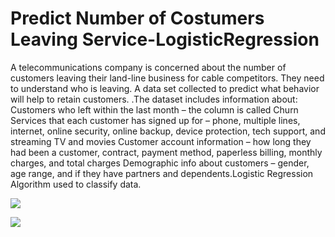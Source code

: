 # Predict Number of Costumers Leaving Service-LogisticRegression
 A telecommunications company is concerned about the number of customers leaving their land-line business for cable competitors. They need to understand who is leaving. A data set collected to predict what behavior will help to retain customers. .The dataset includes information about: Customers who left within the last month – the column is called Churn Services that each customer has signed up for – phone, multiple lines, internet, online security, online backup, device protection, tech support, and streaming TV and movies Customer account information – how long they had been a customer, contract, payment method, paperless billing, monthly charges, and total charges Demographic info about customers – gender, age range, and if they have partners and dependents.Logistic Regression Algorithm used to classify data.
 
 
 
 ![](https://github.com/MinaMehrata/Predict-Number-of-Costumers-Leaving-Service/blob/master/image/pic12.png)
 
 
 
 
 ![](https://github.com/MinaMehrata/Predict-Number-of-Costumers-Leaving-Service/blob/master/image/pic13.PNG)
